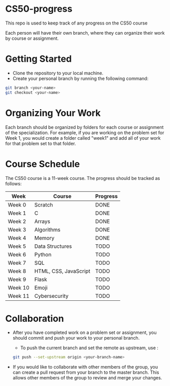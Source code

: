 # CS50-progress
This repo is used to keep track of any progress on the CS50 course


Each person will have their own branch, where they can organize their work by course or assignment.

# Getting Started
* Clone the repository to your local machine.
* Create your personal branch by running the following command:

```bash 
git branch <your-name>
git checkout <your-name>
```

# Organizing Your Work
Each branch should be organized by folders for each course or assignment of the specialization. For example, if you are working on the problem set for Week 1, you would create a folder called "week1" and add all of your work for that problem set to that folder.



# Course Schedule
The CS50 course is a 11-week course. The progress should be tracked as follows:

|Week | Course |  Progress |
|---|---|---|
| Week 0 | Scratch | DONE |
| Week 1 | C | DONE |
| Week 2 | Arrays | DONE |
| Week 3 | Algorithms | DONE |
| Week 4 | Memory | DONE |
| Week 5 | Data Structures | TODO |
| Week 6 | Python | TODO |
| Week 7 | SQL | TODO |
| Week 8 | HTML, CSS, JavaScript | TODO |
| Week 9 | Flask | TODO |
| Week 10 | Emoji | TODO |
| Week 11 | Cybersecurity | TODO |



# Collaboration
* After you have completed work on a problem set or assignment, you should commit and push your work to your personal branch.
  * To push the current branch and set the remote as upstream, use : 

  ```bash
  git push --set-upstream origin <your-branch-name>
  ```


* If you would like to collaborate with other members of the group, you can create a pull request from your branch to the master branch. This allows other members of the group to review and merge your changes.
